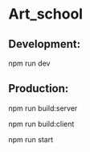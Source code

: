 # Art_school
## Development:
npm run dev 

## Production:
npm run build:server 

npm run build:client 

npm run start 
